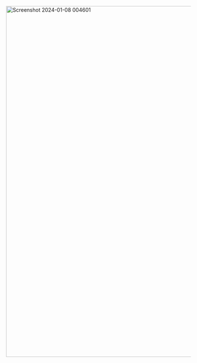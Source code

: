 <img width="959" alt="Screenshot 2024-01-08 004601" src="https://github.com/goyalmuskan2212/Basic-HTML/assets/146016535/dc441321-44fd-4377-af56-572dc2faba90">



